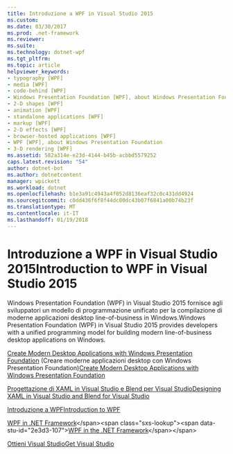 ```yaml
---
title: Introduzione a WPF in Visual Studio 2015
ms.custom: 
ms.date: 03/30/2017
ms.prod: .net-framework
ms.reviewer: 
ms.suite: 
ms.technology: dotnet-wpf
ms.tgt_pltfrm: 
ms.topic: article
helpviewer_keywords:
- typography [WPF]
- media [WPF]
- code-behind [WPF]
- Windows Presentation Foundation [WPF], about Windows Presentation Foundation
- 2-D shapes [WPF]
- animation [WPF]
- standalone applications [WPF]
- markup [WPF]
- 2-D effects [WPF]
- browser-hosted applications [WPF]
- WPF [WPF], about Windows Presentation Foundation
- 3-D rendering [WPF]
ms.assetid: 582a314e-e23d-4144-b45b-acbbd5579252
caps.latest.revision: "54"
author: dotnet-bot
ms.author: dotnetcontent
manager: wpickett
ms.workload: dotnet
ms.openlocfilehash: b1e3a91c4943a4f052d8136eaf32c0c431dd4924
ms.sourcegitcommit: c0dd436f6f8f44dc80dc43b07f6841a00b74b23f
ms.translationtype: MT
ms.contentlocale: it-IT
ms.lasthandoff: 01/19/2018
---
```

# <a name="introduction-to-wpf-in-visual-studio-2015"></a><span data-ttu-id="2e3d3-102">Introduzione a WPF in Visual Studio 2015</span><span class="sxs-lookup"><span data-stu-id="2e3d3-102">Introduction to WPF in Visual Studio 2015</span></span>
<span data-ttu-id="2e3d3-103">Windows Presentation Foundation (WPF) in Visual Studio 2015 fornisce agli sviluppatori un modello di programmazione unificato per la compilazione di moderne applicazioni desktop line-of-business in Windows.</span><span class="sxs-lookup"><span data-stu-id="2e3d3-103">Windows Presentation Foundation (WPF) in Visual Studio 2015 provides developers with a unified programming model for building modern line-of-business desktop applications on Windows.</span></span>  
  
 <span data-ttu-id="2e3d3-104">[Create Modern Desktop Applications with Windows Presentation Foundation](/visualstudio/designers/create-modern-desktop-applications-with-windows-presentation-foundation) (Creare moderne applicazioni desktop con Windows Presentation Foundation)</span><span class="sxs-lookup"><span data-stu-id="2e3d3-104">[Create Modern Desktop Applications with Windows Presentation Foundation](/visualstudio/designers/create-modern-desktop-applications-with-windows-presentation-foundation)</span></span>  
  
 [<span data-ttu-id="2e3d3-105">Progettazione di XAML in Visual Studio e Blend per Visual Studio</span><span class="sxs-lookup"><span data-stu-id="2e3d3-105">Designing XAML in Visual Studio and Blend for Visual Studio</span></span>](/visualstudio/designers/designing-xaml-in-visual-studio)  
  
 [<span data-ttu-id="2e3d3-106">Introduzione a WPF</span><span class="sxs-lookup"><span data-stu-id="2e3d3-106">Introduction to WPF</span></span>](/visualstudio/designers/introduction-to-wpf)  
  
 <span data-ttu-id="2e3d3-107">[WPF in .NET Framework](https://msdn.microsoft.com/library/ms754130\(v=vs.100\).aspx)</span><span class="sxs-lookup"><span data-stu-id="2e3d3-107">[WPF in the .NET Framework](https://msdn.microsoft.com/library/ms754130\(v=vs.100\).aspx)</span></span>  
  
 [<span data-ttu-id="2e3d3-108">Ottieni Visual Studio</span><span class="sxs-lookup"><span data-stu-id="2e3d3-108">Get Visual Studio</span></span>](https://www.visualstudio.com/features/wpf-vs)
